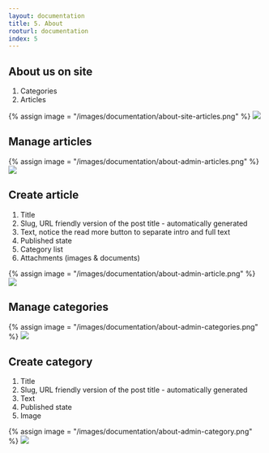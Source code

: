 ```yaml
---
layout: documentation
title: 5. About
rooturl: documentation
index: 5
---
```


## About us on site

1. Categories
2. Articles

{% assign image = "/images/documentation/about-site-articles.png" %}
<a href="{{image}}" data-gallery="enabled">
![]({{image}})
</a>

## Manage articles

{% assign image = "/images/documentation/about-admin-articles.png" %}
<a href="{{image}}" data-gallery="enabled">
![]({{image}})
</a>

## Create article

1. Title
2. Slug, URL friendly version of the post title - automatically generated
3. Text, notice the read more button to separate intro and full text
4. Published state
5. Category list
6. Attachments (images & documents)

{% assign image = "/images/documentation/about-admin-article.png" %}
<a href="{{image}}" data-gallery="enabled">
![]({{image}})
</a>

## Manage categories

{% assign image = "/images/documentation/about-admin-categories.png" %}
<a href="{{image}}" data-gallery="enabled">
![]({{image}})
</a>

## Create category

1. Title
2. Slug, URL friendly version of the post title - automatically generated
3. Text
4. Published state
5. Image

{% assign image = "/images/documentation/about-admin-category.png" %}
<a href="{{image}}" data-gallery="enabled">
![]({{image}})
</a>
